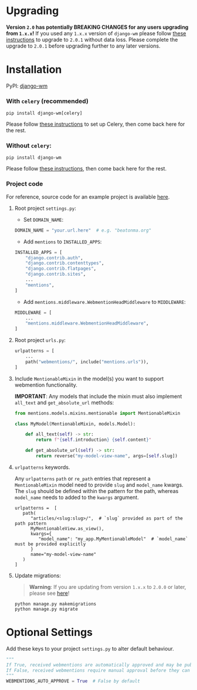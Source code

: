 # Upgrading

**Version `2.0` has potentially BREAKING CHANGES for any users upgrading from `1.x.x`!** If you used any `1.x.x` version of `django-wm` please follow [these instructions](upgrading_to_2.0.md) to upgrade to `2.0.1` without data loss. Please complete the upgrade to `2.0.1` before upgrading further to any later versions.


# Installation

PyPI: [django-wm](https://pypi.org/project/django-wm/)

### With `celery` (recommended)
```pip install django-wm[celery]```

Please follow [these instructions](getting_started_with_celery.md) to set up Celery, then come back here for the rest.

### Without `celery`:
```pip install django-wm```

Please follow [these instructions](getting_started_without_celery.md), then come back here for the rest.


### Project code

For reference, source code for an example project is available [here](https://github.com/beatonma/django-wm-example).

1. Root project `settings.py`:
   - Set `DOMAIN_NAME`:
   ```python
   DOMAIN_NAME = "your.url.here"  # e.g. "beatonma.org"
   ```

   - Add `mentions` to `INSTALLED_APPS`:
    ```python
    INSTALLED_APPS = [
        "django.contrib.auth",
        "django.contrib.contenttypes",
        "django.contrib.flatpages",
        "django.contrib.sites",
        ...
        "mentions",
    ]
    ```

    - Add `mentions.middleware.WebmentionHeadMiddleware` to `MIDDLEWARE`:
    ```python
    MIDDLEWARE = [
        ...
        "mentions.middleware.WebmentionHeadMiddleware",
    ]
    ```


2. Root project `urls.py`:
    ```python
    urlpatterns = [
        ...
        path("webmentions/", include("mentions.urls")),
    ]
   ```


3. Include `MentionableMixin` in the model(s) you want to support webmention functionality.

   **IMPORTANT**: Any models that include the mixin must also implement `all_text` and `get_absolute_url` methods:

   ```python
   from mentions.models.mixins.mentionable import MentionableMixin

   class MyModel(MentionableMixin, models.Model):

       def all_text(self) -> str:
           return f"{self.introduction} {self.content}"

       def get_absolute_url(self) -> str:
           return reverse("my-model-view-name", args=[self.slug])
   ```


4. `urlpatterns` keywords.

   Any `urlpatterns` `path` or `re_path` entries that represent a `MentionableMixin` model need to provide `slug` and `model_name` kwargs. The `slug` should be defined within the pattern for the path, whereas `model_name` needs to added to the `kwargs` argument.
   
   ```djangourlpath
   urlpatterns =  [
      path(
         "articles/<slug:slug>/",  # `slug` provided as part of the path pattern
         MyMentionableView.as_view(),
         kwargs={
            "model_name": "my_app.MyMentionableModel"  # `model_name` must be provided explicitly
         }
         name="my-model-view-name"
      )
   ]
   ```


5. Update migrations:

    > **Warning**: If you are updating from version `1.x.x` to `2.0.0` or later, please see [here](#migration-warning-for-existing-users)!
   
   ```shell
   python manage.py makemigrations
   python manage.py migrate
   ```


# Optional Settings

Add these keys to your project `settings.py` to alter default behaviour.

```python
"""
If True, received webmentions are automatically approved and may be publicly visible.
If False, received webmentions require manual approval before they can be made public.
"""
WEBMENTIONS_AUTO_APPROVE = True  # False by default
```
